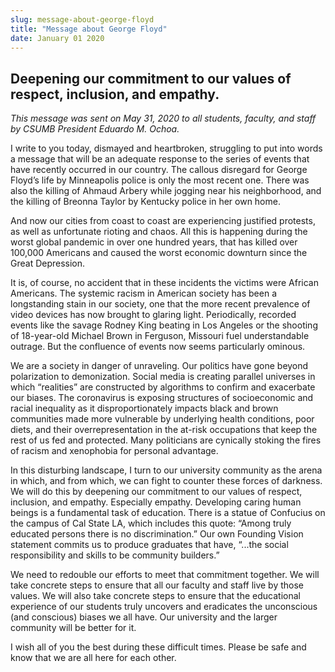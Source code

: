 ```yaml
---
slug: message-about-george-floyd
title: "Message about George Floyd"
date: January 01 2020
---
```


 
<h2>
  Deepening our commitment to our values of respect, inclusion, and empathy.
</h2>
<p>
  <i
    >This message was sent on May 31, 2020 to all students, faculty, and staff
    by CSUMB President Eduardo M. Ochoa.</i
  >
</p>
<p>
  I write to you today, dismayed and heartbroken, struggling to put into words a
  message that will be an adequate response to the series of events that have
  recently occurred in our country. The callous disregard for George Floyd’s
  life by Minneapolis police is only the most recent one. There was also the
  killing of Ahmaud Arbery while jogging near his neighborhood, and the killing
  of Breonna Taylor by Kentucky police in her own home.
</p>
<p>
  And now our cities from coast to coast are experiencing justified protests, as
  well as unfortunate rioting and chaos. All this is happening during the worst
  global pandemic in over one hundred years, that has killed over 100,000
  Americans and caused the worst economic downturn since the Great Depression.
</p>
<p>
  It is, of course, no accident that in these incidents the victims were African
  Americans. The systemic racism in American society has been a longstanding
  stain in our society, one that the more recent prevalence of video devices has
  now brought to glaring light. Periodically, recorded events like the savage
  Rodney King beating in Los Angeles or the shooting of 18-year-old Michael
  Brown in Ferguson, Missouri fuel understandable outrage. But the confluence of
  events now seems particularly ominous.
</p>
<p>
  We are a society in danger of unraveling. Our politics have gone beyond
  polarization to demonization. Social media is creating parallel universes in
  which “realities” are constructed by algorithms to confirm and exacerbate our
  biases. The coronavirus is exposing structures of socioeconomic and racial
  inequality as it disproportionately impacts black and brown communities made
  more vulnerable by underlying health conditions, poor diets, and their
  overrepresentation in the at-risk occupations that keep the rest of us fed and
  protected. Many politicians are cynically stoking the fires of racism and
  xenophobia for personal advantage.
</p>
<p>
  In this disturbing landscape, I turn to our university community as the arena
  in which, and from which, we can fight to counter these forces of darkness. We
  will do this by deepening our commitment to our values of respect, inclusion,
  and empathy. Especially empathy. Developing caring human beings is a
  fundamental task of education. There is a statue of Confucius on the campus of
  Cal State LA, which includes this quote: “Among truly educated persons there
  is no discrimination.” Our own Founding Vision statement commits us to produce
  graduates that have, “...the social responsibility and skills to be community
  builders.”
</p>
<p>
  We need to redouble our efforts to meet that commitment together. We will take
  concrete steps to ensure that all our faculty and staff live by those values.
  We will also take concrete steps to ensure that the educational experience of
  our students truly uncovers and eradicates the unconscious (and conscious)
  biases we all have. Our university and the larger community will be better for
  it.
</p>
<p>
  I wish all of you the best during these difficult times. Please be safe and
  know that we are all here for each other.
</p>
 

